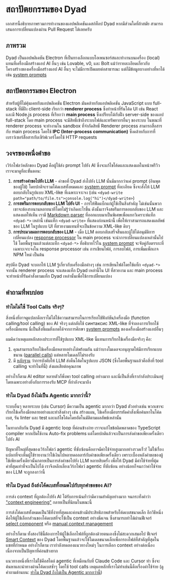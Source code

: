# สถาปัตยกรรมของ Dyad

เอกสารนี้อธิบายภาพรวมการทำงานของแอปพลิเคชันเดสก์ท็อป Dyad หากมีส่วนใดที่ล้าสมัย สามารถเสนอการเปลี่ยนแปลงผ่าน Pull Request ได้เลยครับ

## ภาพรวม

Dyad เป็นแอปพลิเคชัน Electron ที่เป็นทางเลือกแบบโอเพนซอร์สและทำงานบนเครื่อง (local) แทนที่เครื่องมือสร้างแอป AI อื่นๆ เช่น Lovable, v0, และ Bolt แม้ว่ารายละเอียดเกี่ยวกับโครงสร้างของเครื่องมือสร้างแอป AI อื่นๆ จะไม่มีการเปิดเผยต่อสาธารณะ แต่ก็มีข้อมูลบางอย่างที่หาได้ เช่น [system prompts](https://github.com/x1xhlol/system-prompts-and-models-of-ai-tools)

## สถาปัตยกรรมของ Electron

สำหรับผู้ที่ไม่คุ้นเคยกับแอปพลิเคชัน Electron มันคล้ายกับแอปพลิเคชัน JavaScript แบบ full-stack ที่มีฝั่ง client-side เรียกว่า **renderer process** ซึ่งทำหน้าที่รันโค้ด UI เช่น React และมี Node.js process ที่เรียกว่า **main process** ซึ่งเปรียบได้กับฝั่ง server-side ของแอป full-stack โดย main process จะมีสิทธิ์เข้าถึงระบบไฟล์และทรัพยากรอื่นๆ ของระบบ ในขณะที่ renderer process จะทำงานใน sandbox ที่จำกัดสิทธิ์ Renderer process สามารถสื่อสารกับ main process โดยใช้ **IPC (Inter-process communication)** ซึ่งคล้ายกับการที่เบราว์เซอร์สื่อสารกับเซิร์ฟเวอร์โดยใช้ HTTP requests

## วงจรของหนึ่งคำขอ

เวิร์กโฟลว์หลักของ Dyad คือผู้ใช้ส่ง prompt ไปยัง AI ซึ่งจะแก้ไขโค้ดและแสดงผลในหน้าพรีวิว เราจะมาดูทีละขั้นตอน:

1.  **การสร้างคำขอไปยัง LLM** - คำขอที่ Dyad ส่งไปยัง LLM นั้นมีมากกว่าแค่ prompt (อินพุตของผู้ใช้) โดยปกติจะรวมโค้ดเบสทั้งหมดและ [system prompt](https://github.com/dyad-sh/dyad/blob/main/src/prompts/system_prompt.ts) ที่ละเอียด ซึ่งจะสั่งให้ LLM ตอบกลับในรูปแบบ XML-like ที่เฉพาะเจาะจง (เช่น `<dyad-write path="path/to/file.ts">console.log("hi")</dyad-write>`)
2.  **การสตรีมการตอบกลับของ LLM ไปยัง UI** - การให้ฟีดแบ็กแก่ผู้ใช้เป็นสิ่งสำคัญ ไม่เช่นนั้นพวกเขาจะต้องรอนานหลายนาทีโดยไม่รู้ว่าเกิดอะไรขึ้น ดังนั้นเราจึงสตรีมการตอบกลับของ LLM และแสดงผลให้เห็น เรามี [Markdown parser](https://github.com/dyad-sh/dyad/blob/main/src/components/chat/DyadMarkdownParser.tsx) ที่ออกแบบมาเป็นพิเศษเพื่อแยกวิเคราะห์แท็ก `<dyad-*>` เหล่านี้ เช่นแท็ก `<dyad-write>` ที่แสดงก่อนหน้านี้ เพื่อให้เราสามารถแสดงผลลัพธ์ของ LLM ในรูปแบบ UI ที่สวยงามแทนที่จะเป็นข้อความ XML-like ดิบๆ
3.  **การประมวลผลการตอบกลับของ LLM** - เมื่อ LLM ตอบกลับเสร็จสิ้นและผู้ใช้ได้อนุมัติการเปลี่ยนแปลง [response processor](https://github.com/dyad-sh/dyad/blob/main/src/ipc/processors/response_processor.ts) ใน main process จะนำการเปลี่ยนแปลงเหล่านั้นไปใช้ โดยพื้นฐานแล้วแต่ละแท็ก `<dyad-*>` ที่อธิบายไว้ใน [system prompt](https://github.com/dyad-sh/dyad/blob/main/src/prompts/system_prompt.ts) จะจับคู่กับตรรกะที่เฉพาะเจาะจงใน response processor เช่น การเขียนไฟล์, การลบไฟล์, การเพิ่มแพ็กเกจ NPM ใหม่ เป็นต้น

สรุปคือ Dyad จะบอกให้ LLM รู้เกี่ยวกับเครื่องมือต่างๆ เช่น การเขียนไฟล์โดยใช้แท็ก `<dyad-*>` จากนั้น renderer process จะแสดงแท็ก Dyad เหล่านี้ใน UI ที่สวยงาม และ main process จะทำหน้าที่รันคำสั่งตามแท็ก Dyad เหล่านั้นเพื่อใช้การเปลี่ยนแปลง

## คำถามที่พบบ่อย

### ทำไมไม่ใช้ Tool Calls จริงๆ?

สิ่งหนึ่งที่อาจดูแปลกคือเราไม่ได้ใช้ความสามารถในการเรียกใช้ฟังก์ชัน/เครื่องมือ (function calling/tool calling) ของ AI จริงๆ แต่กลับใช้ синтаксис XML-like ที่จำลองการเรียกใช้เครื่องมือแทน นี่เป็นสิ่งที่ผมสังเกตได้จากการศึกษา [system prompts](https://github.com/x1xhlol/system-prompts-and-models-of-ai-tools) ของเครื่องมือสร้างแอปอื่นๆ

ผมคิดว่าเหตุผลหลักสองประการที่ใช้รูปแบบ XML-like นี้แทนการเรียกใช้เครื่องมือจริงๆ คือ:

1.  คุณสามารถเรียกใช้เครื่องมือหลายอย่างได้พร้อมกัน แม้ว่าบางโมเดลจะอนุญาตให้มีการเรียกแบบขนาน ([parallel calls](https://platform.openai.com/docs/guides/function-calling/parallel-function-calling#parallel-function-calling)) แต่หลายโมเดลก็ไม่รองรับ
2.  มี [หลักฐาน](https://aider.chat/2024/08/14/code-in-json.html) ว่าการบังคับให้ LLM ส่งคืนโค้ดในรูปแบบ JSON (ซึ่งโดยพื้นฐานแล้วคือสิ่งที่ tool calling จะทำในที่นี้) ส่งผลเสียต่อคุณภาพ

อย่างไรก็ตาม AI editor หลายตัวก็พึ่งพา tool calling อย่างมาก และนี่เป็นสิ่งที่เรากำลังประเมินอยู่ โดยเฉพาะอย่างยิ่งกับการรองรับ MCP ที่กำลังจะมาถึง

### ทำไม Dyad ถึงไม่เป็น Agentic มากกว่านี้?

ระบบอื่นๆ หลายระบบ (เช่น Cursor) มีความเป็น agentic มากกว่า Dyad ตัวอย่างเช่น พวกเขาจะเรียกใช้เครื่องมือหลายอย่างและทำสิ่งต่างๆ เช่น สร้างแผน, ใช้เครื่องมือบรรทัดคำสั่งเพื่อค้นหาในโค้ดเบส, รัน linter และ test และแก้ไขโค้ดโดยอัตโนมัติตามผลลัพธ์เหล่านั้น

ในทางกลับกัน Dyad มี agentic loop ที่ค่อนข้างง่าย เราจะแก้ไขข้อผิดพลาดของ TypeScript compiler หากเปิดใช้งาน Auto-fix problems แต่โดยปกติแล้วจะเป็นการส่งคำขอเพียงครั้งเดียวไปยัง AI

ปัญหาที่ใหญ่ที่สุดของเวิร์กโฟลว์ agentic ที่ซับซ้อนคืออาจมีค่าใช้จ่ายสูงมากอย่างรวดเร็ว! ไม่ใช่เรื่องแปลกที่จะเห็นผู้ใช้รายงานว่าใช้เงินไปหลายดอลลาร์กับคำขอเพียงครั้งเดียว เพราะเบื้องหลังคำขอของผู้ใช้เพียงครั้งเดียวนั้นกลายเป็นการส่งคำขอไปยัง LLM หลายสิบครั้ง เพื่อให้ Dyad มีค่าใช้จ่ายที่คุ้มค่าที่สุดเท่าที่จะเป็นไปได้ เราจึงหลีกเลี่ยงเวิร์กโฟลว์ agentic ที่ซับซ้อน อย่างน้อยก็จนกว่าค่าใช้จ่ายของ LLM จะถูกลงกว่านี้

### ทำไม Dyad ถึงส่งโค้ดเบสทั้งหมดไปกับทุกคำขอของ AI?

การส่ง context ที่ถูกต้องไปยัง AI ได้รับการเน้นย้ำว่ามีความสำคัญอย่างมาก จนกระทั่งคำว่า ["context engineering"](https://www.philschmid.de/context-engineering) กลายเป็นที่นิยมในขณะนี้

การส่งโค้ดเบสทั้งหมดเป็นวิธีที่ง่ายที่สุดและค่อนข้างมีประสิทธิภาพสำหรับโค้ดเบสขนาดเล็ก อีกวิธีหนึ่งคือให้ผู้ใช้เลือกส่วนของโค้ดเบสที่จะใช้เป็น context อย่างชัดเจน ซึ่งสามารถทำได้ผ่านฟีเจอร์ [select component](https://www.dyad.sh/docs/releases/0.8.0) หรือ [manual context management](https://www.dyad.sh/docs/guides/large-apps#manual-context-management)

อย่างไรก็ตาม ทั้งสองวิธีนี้ต้องการให้ผู้ใช้เลือกไฟล์ที่ถูกต้องด้วยตนเองซึ่งไม่สะดวกเสมอไป ฟีเจอร์ [Smart Context](https://www.dyad.sh/docs/guides/ai-models/pro-modes#smart-context) ของ Dyad โดยพื้นฐานแล้วจะใช้โมเดลขนาดเล็กเพื่อกรองไฟล์ที่สำคัญที่สุดในแชทที่กำหนด อย่างไรก็ตาม เรากำลังทดลองแนวทางใหม่ๆ ในการเลือก context อย่างต่อเนื่อง เนื่องจากเป็นปัญหาที่ค่อนข้างยาก

แนวทางหนึ่งที่เราไม่ใช้คือสไตล์ agentic ที่เหมือนกับที่ Claude Code และ Cursor ทำ ซึ่งจะค้นหาและนำทางผ่านโค้ดเบสซ้ำๆ โดยใช้ tool calls เหตุผลหลักที่เราไม่ทำเช่นนี้คือเรื่องค่าใช้จ่าย (ดูคำถามด้านบน: [ทำไม Dyad ถึงไม่เป็น Agentic มากกว่านี้](#why-isnt-dyad-more-agentic))